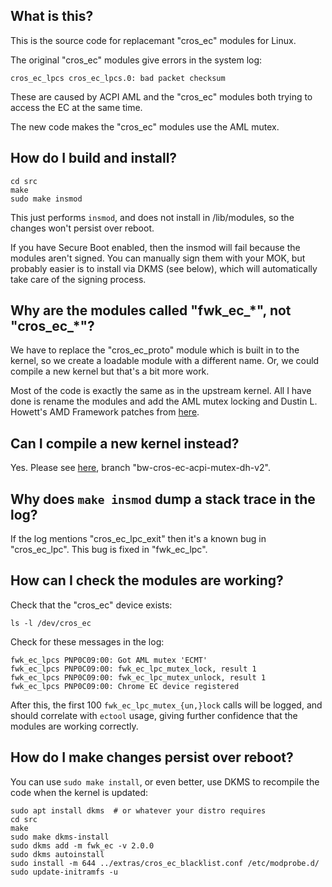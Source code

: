 ## What is this?

This is the source code for replacemant "cros\_ec" modules for Linux.

The original "cros\_ec" modules give errors in the system log:

```
cros_ec_lpcs cros_ec_lpcs.0: bad packet checksum
```

These are caused by ACPI AML and the "cros\_ec" modules both trying to
access the EC at the same time.

The new code makes the "cros\_ec" modules use the AML mutex.

## How do I build and install?

```
cd src
make
sudo make insmod
```

This just performs `insmod`, and does not install in /lib/modules, so
the changes won't persist over reboot.

If you have Secure Boot enabled, then the insmod will fail because the
modules aren't signed. You can manually sign them with your MOK, but
probably easier is to install via DKMS (see below), which will
automatically take care of the signing process.

## Why are the modules called "fwk\_ec\_\*", not "cros\_ec\_\*"?

We have to replace the "cros\_ec\_proto" module which is built in to
the kernel, so we create a loadable module with a different name. Or,
we could compile a new kernel but that's a bit more work.

Most of the code is exactly the same as in the upstream kernel. All I
have done is rename the modules and add the AML mutex locking and
Dustin L. Howett's AMD Framework patches from
[here](https://lore.kernel.org/chrome-platform/20231126192452.97824-1-dustin@howett.net/).

## Can I compile a new kernel instead?

Yes. Please see [here](https://github.com/walshb/linux), branch
"bw-cros-ec-acpi-mutex-dh-v2".

## Why does `make insmod` dump a stack trace in the log?

If the log mentions "cros\_ec\_lpc\_exit" then it's a known bug in
"cros\_ec\_lpc". This bug is fixed in "fwk\_ec\_lpc".

## How can I check the modules are working?

Check that the "cros_ec" device exists:

```
ls -l /dev/cros_ec
```

Check for these messages in the log:

```
fwk_ec_lpcs PNP0C09:00: Got AML mutex 'ECMT'
fwk_ec_lpcs PNP0C09:00: fwk_ec_lpc_mutex_lock, result 1
fwk_ec_lpcs PNP0C09:00: fwk_ec_lpc_mutex_unlock, result 1
fwk_ec_lpcs PNP0C09:00: Chrome EC device registered
```
After this, the first 100 `fwk_ec_lpc_mutex_{un,}lock` calls will be
logged, and should correlate with `ectool` usage, giving further
confidence that the modules are working correctly.

## How do I make changes persist over reboot?

You can use `sudo make install`, or even better, use DKMS to recompile
the code when the kernel is updated:

```
sudo apt install dkms  # or whatever your distro requires
cd src
make
sudo make dkms-install
sudo dkms add -m fwk_ec -v 2.0.0
sudo dkms autoinstall
sudo install -m 644 ../extras/cros_ec_blacklist.conf /etc/modprobe.d/
sudo update-initramfs -u
```
